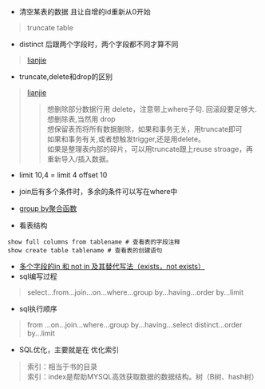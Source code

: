 * 清空某表的数据 且让自增的id重新从0开始
> truncate table

* distinct 后跟两个字段时，两个字段都不同才算不同
> [lianjie ](https://blog.csdn.net/djun100/article/details/10452165)

* truncate,delete和drop的区别
> [lianjie](https://www.cnblogs.com/SaraMoring/p/5607537.html)
>> 想删除部分数据行用 delete，注意带上where子句. 回滚段要足够大.  
>> 想删除表,当然用 drop  
>> 想保留表而将所有数据删除，如果和事务无关，用truncate即可  
>> 如果和事务有关,或者想触发trigger,还是用delete。  
>> 如果是整理表内部的碎片，可以用truncate跟上reuse stroage，再重新导入/插入数据。

* limit 10,4 = limit 4 offset 10

* join后有多个条件时，多余的条件可以写在where中

* [group by聚合函数](https://www.cnblogs.com/geaozhang/p/6745147.html)


* 看表结构
```angular2
show full columns from tablename # 查看表的字段注释
show create table tablename # 查看表的创建语句
```

* [多个字段的in 和 not in 及其替代写法（exists，not exists）](https://blog.csdn.net/weixin_41287692/article/details/80049631)
* sql编写过程
> select...from...join...on...where...group by...having...order by...limit
* sql执行顺序
> from ...on...join...where...group by...having...select distinct...order by...limit

* SQL优化，主要就是在 优化索引
> 索引：相当于书的目录  
> 索引：index是帮助MYSQL高效获取数据的数据结构。树（B树、hash树）